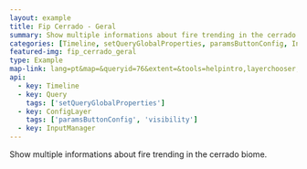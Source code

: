 ```yaml
---
layout: example
title: Fip Cerrado - Geral
summary: Show multiple informations about fire trending in the cerrado biome.
categories: [Timeline, setQueryGlobalProperties, paramsButtonConfig, InputManager, visibility]
featured-img: fip_cerrado_geral
type: Example
map-link: lang=pt&map=&queryid=76&extent=&tools=helpintro,layerchooser,zoomextent,customzoom,getfeature&options=enablequeries,scale,startopened&visiblelayers=custom
api: 
  - key: Timeline
  - key: Query
    tags: ['setQueryGlobalProperties']
  - key: ConfigLayer
    tags: ['paramsButtonConfig', 'visibility']
  - key: InputManager
---
```

Show multiple informations about fire trending in the cerrado biome.
